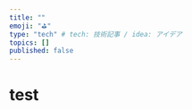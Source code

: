 ```yaml
---
title: ""
emoji: "⛳"
type: "tech" # tech: 技術記事 / idea: アイデア
topics: []
published: false
---
```


# test